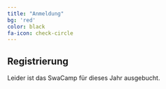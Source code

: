 ```yaml
---
title: "Anmeldung"
bg: 'red'
color: black
fa-icon: check-circle
---
```


## Registrierung

Leider ist das SwaCamp für dieses Jahr ausgebucht.
